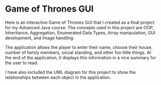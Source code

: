 # Game of Thrones GUI

Here is an interactive Game of Thrones GUI that I created as a final project for my Advanced Java course. The concepts used in this project are OOP, Inheritance, Aggregation, Enumerated Data Types, Array manipulation, GUI development, and Image handling. 

The application allows the player to enter their name, choose their house, number of family members, social standing, and other fun little things. At the end of the application, it displays this information in a nice summary for the user to read. 

I have also included the UML diagram for this project to show the relationships between each object in the application. 
